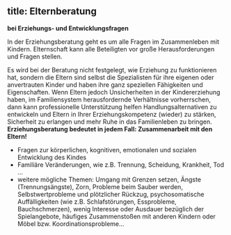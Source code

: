 title: Elternberatung
---

**bei Erziehungs- und Entwicklungsfragen**

In der Erziehungsberatung geht es um alle Fragen im Zusammenleben mit Kindern. Elternschaft kann alle Beteiligten vor große Herausforderungen und Fragen stellen.

Es wird bei der Beratung nicht festgelegt, wie Erziehung zu funktionieren hat, sondern die Eltern sind selbst die Spezialisten für ihre eigenen oder anvertrauten Kinder und haben ihre ganz speziellen Fähigkeiten und Eigenschaften. Wenn Eltern jedoch Unsicherheiten in der Kindererziehung haben, im Familiensystem herausfordernde Verhältnisse vorherrschen, dann kann professionelle Unterstützung helfen Handlungsalternativen zu entwickeln und Eltern in Ihrer Erziehungskompetenz (wieder) zu stärken, Sicherheit zu erlangen und mehr Ruhe in das Familienleben zu bringen. **Erziehungsberatung bedeutet in jedem Fall: Zusammenarbeit mit den Eltern!**
<br>
- Fragen zur körperlichen, kognitiven, emotionalen und sozialen Entwicklung des Kindes
- Familiäre Veränderungen, wie z.B. Trennung, Scheidung, Krankheit, Tod ...
- weitere mögliche Themen: Umgang mit Grenzen setzen, Ängste (Trennungsängste), Zorn, Probleme beim Sauber werden, Selbstwertprobleme und plötzlicher Rückzug, psychosomatische Auffälligkeiten (wie z.B. Schlafstörungen, Essprobleme, Bauchschmerzen), wenig Interesse oder Ausdauer bezüglich der Spielangebote, häufiges Zusammenstoßen mit anderen Kindern oder Möbel bzw. Koordinationsprobleme...